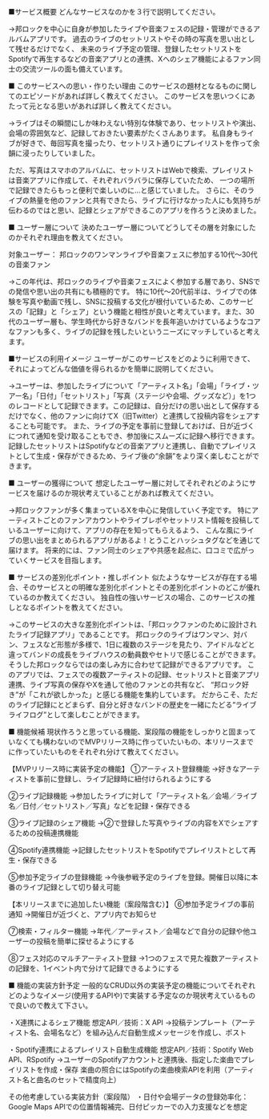 ■サービス概要
どんなサービスなのかを３行で説明してください。

→邦ロックを中心に自身が参加したライブや音楽フェスの記録・管理ができるアルバムアプリです。
過去のライブのセットリストやその時の写真を思い出として残せるだけでなく、
未来のライブ予定の管理、登録したセットリストをSpotifyで再生するなどの音楽アプリとの連携、Xへのシェア機能によるファン同士の交流ツールの面も備えています。


■ このサービスへの思い・作りたい理由
このサービスの題材となるものに関してのエピソードがあれば詳しく教えてください。
このサービスを思いつくにあたって元となる思いがあれば詳しく教えてください。

→ライブはその瞬間にしか味わえない特別な体験であり、セットリストや演出、会場の雰囲気など、記録しておきたい要素がたくさんあります。
私自身もライブが好きで、毎回写真を撮ったり、セットリスト通りにプレイリストを作って余韻に浸ったりしていました。

ただ、写真はスマホのアルバムに、セットリストはWebで検索、プレイリストは音楽アプリに作成して、それぞれバラバラに保存していたため、
一つの場所で記録できたらもっと便利で楽しいのに…と感じていました。
さらに、そのライブの熱量を他のファンと共有できたら、ライブに行けなかった人にも気持ちが伝わるのではと思い、記録とシェアができるこのアプリを作ろうと決めました。


■ ユーザー層について
決めたユーザー層についてどうしてその層を対象にしたのかそれぞれ理由を教えてください。

対象ユーザー： 邦ロックのワンマンライブや音楽フェスに参加する10代〜30代の音楽ファン

→この年代は、邦ロックのライブや音楽フェスによく参加する層であり、SNSでの発信や思い出の共有にも積極的です。
特に10代〜20代前半は、ライブでの体験を写真や動画で残し、SNSに投稿する文化が根付いているため、このサービスの「記録」と「シェア」という機能と相性が良いと考えています。また、30代のユーザー層も、学生時代から好きなバンドを長年追いかけているようなコアなファンも多く、ライブの記録を残したいというニーズにマッチしていると考えます。


■サービスの利用イメージ
ユーザーがこのサービスをどのように利用できて、それによってどんな価値を得られるかを簡単に説明してください。

→ユーザーは、参加したライブについて「アーティスト名」「会場」「ライブ・ツアー名」「日付」「セットリスト」「写真（ステージや会場、グッズなど）」を1つのレコードとして記録できます。この記録は、自分だけの思い出として保存するだけでなく、他のファンに向けてX（旧Twitter）と連携して投稿内容をシェアすることも可能です。
また、ライブの予定を事前に登録しておけば、日が近づくにつれて通知を受け取ることもでき、参加後にスムーズに記録へ移行できます。
記録したセットリストはSpotifyなどの音楽アプリと連携し、自動でプレイリストとして生成・保存ができるため、ライブ後の“余韻”をより深く楽しむことができます。


■ ユーザーの獲得について
想定したユーザー層に対してそれぞれどのようにサービスを届けるのか現状考えていることがあれば教えてください。

→邦ロックファンが多く集まっているXを中心に発信していく予定です。
特にアーティストごとのファンアカウントやライブレポやセットリスト情報を投稿しているユーザーに向けて、アプリの存在を知ってもらえるよう、
こんな風にライブの思い出をまとめられるアプリがあるよ！とうことハッシュタグなどを通じて届けます。
将来的には、ファン同士のシェアや共感を起点に、口コミで広がっていくサービスを目指します。


■ サービスの差別化ポイント・推しポイント
似たようなサービスが存在する場合、そのサービスとの明確な差別化ポイントとその差別化ポイントのどこが優れているのか教えてください。
独自性の強いサービスの場合、このサービスの推しとなるポイントを教えてください。

→このサービスの大きな差別化ポイントは、「邦ロックファンのために設計されたライブ記録アプリ」であることです。
邦ロックのライブはワンマン、対バン、フェスなど形態が多様で、1日に複数のステージを見たり、アイドルなどと違ってバンドの成長をライブハウスの動員数やセトリで感じることができます。そうした邦ロックならではの楽しみ方に合わせて記録ができるアプリです。
このアプリでは、フェスでの複数アーティストの記録、セットリストと音楽アプリ連携、ライブ写真の保存やXを通して他のファンとの共有など、
“邦ロック好き”が「これが欲しかった」と感じる機能を集約しています。
だからこそ、ただのライブ記録にとどまらず、自分と好きなバンドの歴史を一緒にたどる“ライブライフログ”として楽しむことができます。


■ 機能候補
現状作ろうと思っている機能、案段階の機能をしっかりと固まっていなくても構わないのでMVPリリース時に作っていたいもの、本リリースまでに作っていたいものをそれぞれ分けて教えてください。


【MVPリリース時に実装予定の機能】
➀アーティスト登録機能
→好きなアーティストを事前に登録し、ライブ記録時に紐付けられるようにする

➁ライブ記録機能
→参加したライブに対して「アーティスト名／会場／ライブ名／日付／セットリスト／写真」などを記録・保存できる

➂ライブ記録のシェア機能
→➁で登録した写真やライブの内容をXでシェアするための投稿連携機能

➃Spotify連携機能
→記録したセットリストをSpotifyでプレイリストとして再生・保存できる

➄参加予定ライブの登録機能
→今後参戦予定のライブを登録。開催日以降に本番のライブ記録として切り替え可能

【本リリースまでに追加したい機能（案段階含む）】
➅参加予定ライブの事前通知
→開催日が近づくと、アプリ内でお知らせ

➆検索・フィルター機能
→年代／アーティスト／会場などで自分の記録や他ユーザーの投稿を簡単に探せるようにする

➇フェス対応のマルチアーティスト登録
→1つのフェスで見た複数アーティストの記録を、1イベント内で分けて記録できるようにする


■ 機能の実装方針予定
一般的なCRUD以外の実装予定の機能についてそれぞれどのようなイメージ(使用するAPIや)で実装する予定なのか現状考えているもので良いので教えて下さい。


・X連携によるシェア機能
想定API／技術：X API
→投稿テンプレート（アーティスト名、会場名など）を組み込んだ自動生成メッセージを作成し、ポスト

・Spotify連携によるプレイリスト自動生成機能
想定API／技術：Spotify Web API、RSpotify
→ユーザーのSpotifyアカウントと連携後、指定した楽曲でプレイリストを作成・保存
楽曲の照合にはSpotifyの楽曲検索APIを利用（アーティスト名と曲名のセットで精度向上）

その他考慮している実装方針（案段階）
・日付や会場データの登録効率化：Google Maps APIでの位置情報補完、日付ピッカーでの入力支援などを想定